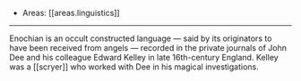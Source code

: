 
- Areas: [[areas.linguistics]]

---

Enochian is an occult constructed language — said by its originators to have been received from angels — recorded in the private journals of John Dee and his colleague Edward Kelley in late 16th-century England. Kelley was a [[scryer]] who worked with Dee in his magical investigations.
